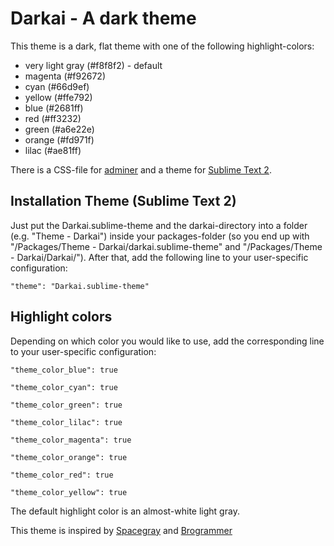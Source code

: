 Darkai - A dark theme
=====================

This theme is a dark, flat theme with one of the following highlight-colors:
- very light gray (#f8f8f2) - default
- magenta (#f92672)
- cyan (#66d9ef)
- yellow (#ffe792)
- blue (#2681ff)
- red (#ff3232)
- green (#a6e22e)
- orange (#fd971f)
- lilac (#ae81ff)

There is a CSS-file for [adminer](http://www.adminer.org/) and a theme for [Sublime Text 2](http://www.sublimetext.com/).

Installation Theme (Sublime Text 2)
-----------------------------------
Just put the Darkai.sublime-theme and the darkai-directory into a folder (e.g. "Theme - Darkai") inside your packages-folder (so you end up with "/Packages/Theme - Darkai/darkai.sublime-theme" and "/Packages/Theme - Darkai/Darkai/"). After that, add the following line to your user-specific configuration:
```
"theme": "Darkai.sublime-theme"
```

Highlight colors
----------------
Depending on which color you would like to use, add the corresponding line to your user-specific configuration:
```
"theme_color_blue": true
```
```
"theme_color_cyan": true
```
```
"theme_color_green": true
```
```
"theme_color_lilac": true
```
```
"theme_color_magenta": true
```
```
"theme_color_orange": true
```
```
"theme_color_red": true
```
```
"theme_color_yellow": true
```
The default highlight color is an almost-white light gray.

This theme is inspired by [Spacegray](http://kkga.github.io/spacegray/) and [Brogrammer](https://github.com/kenwheeler/brogrammer-theme)
